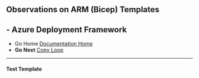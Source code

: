 ## Observations on ARM (Bicep) Templates 

## - Azure Deployment Framework ## 
- Go Home [Documentation Home](./index.md)
- **Go Next** [Copy Loop](./Copy_Loop.md)
---
####  Test Template

